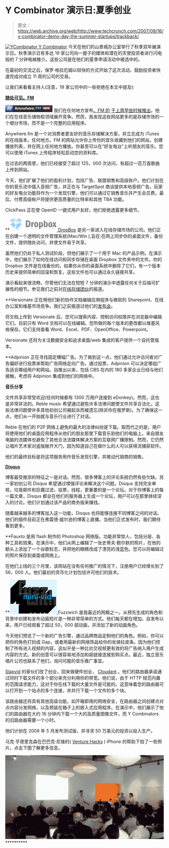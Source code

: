 # Y Combinator 演示日:夏季创业

> 原文：<https://web.archive.org/web/http://www.techcrunch.com/2007/08/16/y-combinator-demo-day-the-summer-startups/trackback/>

[![YCombinator](img/5bb81aacbbf0a932ba22398230b51f7a.png) ](https://web.archive.org/web/20150806051048/http://www.crunchbase.com/company/ycombinator) [Y Combinator](https://web.archive.org/web/20150806051048/http://www.crunchbase.com/company/ycombinator) 今天在他们的山景城办公室举行了秋季双年展演示日。秋季演示日有多达 19 家公司向一屋子的媒体和潜在的天使投资者进行闪电般的 7 分钟电梯推介。这些公司是在他们的夏季申请活动中被选中的。

在最初的交流之后，保罗·格拉厄姆以轻快的方式开始了这次活动，鼓励投资者快速完成对成立 11 周的公司的交易。

让我们来看看主持人(注意，19 家公司中的一些拒绝在本文中提及):

[**随处可见。FM**](https://web.archive.org/web/20150806051048/http://www.anywhere.fm/)

[![anysherefmsmall.png](img/564440a778bd1494721966b081e23c7c.png)](https://web.archive.org/web/20150806051048/http://www.anywhere.fm/) 我们在任何地方宣布[。FM 的](https://web.archive.org/web/20150806051048/http://www.crunchbase.com/company/anywhere.fm) [于上周早些时候推出](https://web.archive.org/web/20150806051048/http://www.techcrunch.com/2007/08/02/listen-to-your-itunes-library-on-the-web-with-anywherefm/)。他们在在线音乐储物柜领域展开竞争。然而，我发现这些网站更多的是存储市场的一个细分市场，而不是一个完整的应用程序。

Anywhere.fm 是一个对消费者更友好的音乐存储解决方案，并立志成为 iTunes 的在线版本。任何地方。FM 的网站允许你上传你的音乐收藏到他们的网站，创建播放列表，并在网上任何地方播放。你甚至可以在“好友电台”上听朋友的音乐。您可以使用 iTunes 上传程序轻松启动您的资料库。

在过去的两周里，他们已经接受了超过 125，000 次访问，有超过一百万首歌曲上传到网站。

今天，他们扩展了他们的盈利计划，包括广告、联盟销售和高级账户。他们计划在你的音乐流中插入音频广告，并正在与 TargetSpot 商谈提供本地音频广告。玩家的好友电台功能将作为一个发现引擎，他们可以通过它销售音乐并产生会员费。最后，付费高级帐户将提供更高质量的比特率和其他 TBA 功能。

ClickPass 正在使 OpenID 一键式用户友好。他们拒绝透露更多细节。

[](https://web.archive.org/web/20150806051048/http://www.crunchbase.com/company/dropbox)

 **[![dropboxsmall.png](img/1c7adf8710abbd494120af05c454f426.png) ](https://web.archive.org/web/20150806051048/http://www.crunchbase.com/company/dropbox) [DropBox](https://web.archive.org/web/20150806051048/http://getdropbox.com/) 是另一家进入在线存储市场的公司。他们正在创建一个透明的文件管理系统(Mac/Win ),旨在:在网上同步你的桌面文件，备份文件，提供随处访问，并使文件易于共享。

虽然他们仍处于私人测试阶段，但他们展示了一个用于 Mac 的产品示例。在演示中，他们展示了如何在线访问和同步存储在桌面 Dropbox 文件夹中的文件。你的 Dropbox 文件是在线备份的，如果你从你的桌面系统中删除了它们，有一个版本历史来提供简单的回滚和恢复。这些文件也可以通过永久链接共享。

演示看起来很流畅，尽管他们无法在短短 7 分钟的演示中透露任何关于后端可扩展性的细节。参见我们之前对[在线存储团伙](https://web.archive.org/web/20150806051048/http://www.techcrunch.com/2006/01/31/the-online-storage-gang/)的报道。

[](https://web.archive.org/web/20150806051048/http://www.crunchbase.com/company/versionate)

 **Versionate 正在用他们新的协作文档编辑应用程序与微软的 Sharepoint、在线办公室和维基市场竞争。我们之前报道过他们的[发布会](https://web.archive.org/web/20150806051048/http://www.techcrunch.com/2007/07/11/versionates-wiki-end-run-around-google-docs/)。

将文档上传到 Versionate 后，您可以搜索内容、控制访问权限并在浏览器中编辑它们。目前只有 Word 文档可以在线编辑。您所做的每个版本的更改都以维基风格保存。它们支持查看 Word、Excel、PDF、OpenOffice、Powerpoint。

Versionate 还将为关注数据安全和追求桌面/web 集成的客户提供一个自托管版本。

[](https://web.archive.org/web/20150806051048/http://www.crunchbase.com/company/adpinion)

 **Adpinion 正在寻找固定横幅广告。为了做到这一点，他们通过允许访问者对广告偏好进行投票来帮助广告网络定向广告。通过投票，Adpinion 可以决定哪组广告适合哪组用户和网站。自推出以来，包括 CBS 在内的 180 多家企业已经与他们接触，考虑将 Adpinion 集成到他们的网络中。

**音乐分享**

文件共享非常受欢迎(任何时候都有 1300 万用户连接到 eDonkey)。然而，这也是非常非法的。Reble music 希望通过避免许多法律问题使文件共享合法化，这些法律问题使许多其他初创公司被起诉而被遗忘(除非你在俄罗斯)。为了确保这一点，他们从一开始就与音乐行业进行了对话。

Reble 在他们的 P2P 网络上避免的最大的法律纠纷是下载。取而代之的是，用户将使用他们的桌面应用程序从他们的朋友那里下载音乐到他们的电脑上。来自朋友电脑的流媒体也避免了其他合法流媒体解决方案的互联网广播限制。然而，它仍然让唱片艺术家对盗版敞开大门，因为知道自己在做什么的人可以获得流捕获软件。

他们的最终目标是将这项服务用作音乐发现引擎，并推动代销商的销售。

**[Disqus](https://web.archive.org/web/20150806051048/http://www.disqus.com/)**

博客最受推崇的特征之一是对话。然而，很多博客上的评论系统仍然有些欠缺。另一家初创公司 Disqus 希望通过增强评论来解决这个问题。Disqus 支持完全审核，垃圾邮件和巨魔过滤，投票，线程，更重要的是一个论坛。对于你博客上的每一篇文章，Disqus 都会在他们的服务器上生成一个论坛，用户可以在那里继续深入的讨论。他们计划通过该产品的商务版来赚钱。

随着越来越多的博客加入这一功能，Disqus 也将能够连接不同博客之间的对话。他们的插件目前正在弗雷德·威尔逊的博客上直播。当他们正式发布时，我们期待看到更多。

[](https://web.archive.org/web/20150806051048/http://www.crunchbase.com/company/fauxto)

 **Fauxto 是用 flash 制作的 Photoshop 网络版。功能非常惊人，包括分层、各种工具和效果。在演示中，他们从网上编辑了一张史蒂夫·鲍尔默的照片，在他的额头上添加了一个谷歌标志，并把他的眼睛改成了漂亮的浅蓝色。您可以将编辑过的照片保存到桌面或网络上。

在他们上线的三个月里，该网站在没有任何推广的情况下，注册用户已经增长到了 56，000 人。他们最初的货币化计划包括许可他们的技术。

[](https://web.archive.org/web/20150806051048/http://www.crunchbase.com/company/fuzzwich)

 **[![fuzzsmall.png](img/94a52ed6d905a1b80e0349fe1f3e4240.png) ](https://web.archive.org/web/20150806051048/http://www.crunchbase.com/company/fuzzwich) Fuzzwich 是我最近的网瘾之一。从预先生成的角色和背景中创建和发布动画短片是一种非常简单的方式。他们每天都在增加。自发布以来，用户已经观看了超过 50，000 部动画，并添加了新的动画角色。

今天他们预览了一个新的广告引擎，通过品牌商品定制他们的角色。例如，你可以把你的角色打扮成 Gap，或者用最新的网络饰品给你的坐骑拉皮条。因为他们控制了所有进入视频的内容，这似乎是一种比社交视频更有效的将广告纳入用户生成内容的方式。新的创意可以很容易地添加和超链接连接到购买点。最近，独立音乐唱片公司也联系了他们，询问可能的音乐推广事宜。

[Slapvid](https://web.archive.org/web/20150806051048/http://www.crunchbase.com/company/slapvid) 的家伙们改了创业，回来做硬件创业， [Cloudant](https://web.archive.org/web/20150806051048/http://www.crunchbase.com/company/cloudant) 。他们的路由器承诺通过同时下载文件的多个部分来充分利用你的带宽。他们说，由于 HTTP 规范内置的范围请求能力，这对于你在线下载的大量文件是可能的。这意味着您的路由器可以打开到一个站点的多个连接，并并行下载一个文件的多个块。

该路由器还将具有其他高级功能，如开箱即用的网络安全，在路由器之间创建点对点内容分发网络，以及预装在箱子上的嵌入式应用程序。在演示中，他们展示了他们的路由器在大约 16 分钟内下载一个大的高质量图像文件，而 Y Combinators 的旧路由器需要一个小时。

他们计划在 2008 年 5 月发布测试版，并寻求 50 万美元的投资以投入生产。

马克·亨德里克森在巴巴克·尼维的( [Venture Hacks](https://web.archive.org/web/20150806051048/http://www.venturehacks.com/) ) iPhone 的帮助下拍了一些照片。点击下图了解更多信息。

[![thumb.jpg](img/c89b6aee4cad1f1b94ab9a6c3b2a2c95.png)](https://web.archive.org/web/20150806051048/http://www.flickr.com/photos/11585518@N04/sets/72157601485163904/)**********